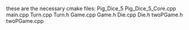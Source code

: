 these are the necessary cmake files: 
Pig_Dice_5 Pig_Dice_5_Core.cpp
        main.cpp
        Turn.cpp
        Turn.h
        Game.cpp
        Game.h
        Die.cpp
        Die.h
        twoPGame.h
        twoPGame.cpp
